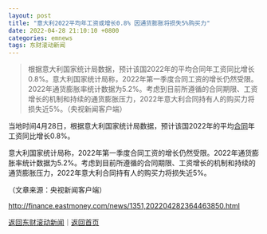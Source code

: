 ```yaml
---
layout: post
title: "意大利2022平均年工资或增长0.8% 因通货膨胀将损失5%购买力"
date: 2022-04-28 21:10:10 +0800
categories: emnews
tags: 东财滚动新闻
---
```

> 根据意大利国家统计局数据，预计该国2022年的平均合同年工资同比增长0.8%。意大利国家统计局称，2022年第一季度合同工资的增长仍然受限。2022年通货膨胀率统计数据为5.2%。考虑到目前所遵循的合同期限、工资增长的机制和持续的通货膨胀压力，2022年意大利合同持有人的购买力将损失近5%。（央视新闻客户端）

<p>当地时间4月28日，根据意大利国家统计局数据，预计该国2022年的平均<span id="Info.3300"><a href="http://data.eastmoney.com/zdht/" class="infokey">合同</a></span>年工资同比增长0.8%。</p>
 <p>意大利国家统计局称，2022年第一季度合同工资的增长仍然受限。2022年通货膨胀率统计数据为5.2%。考虑到目前所遵循的合同期限、工资增长的机制和持续的通货膨胀压力，2022年意大利合同持有人的购买力将损失近5%。</p><p class="em_media">（文章来源：央视新闻客户端）</p>

<http://finance.eastmoney.com/news/1351,202204282364463850.html>

[返回东财滚动新闻](//finews.withounder.com/emnews/)｜[返回首页](//finews.withounder.com/)